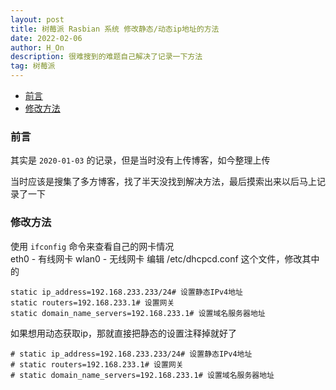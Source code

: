 ```yaml
---
layout: post
title: 树莓派 Rasbian 系统 修改静态/动态ip地址的方法
date: 2022-02-06
author: H_On
description: 很难搜到的难题自己解决了记录一下方法
tag: 树莓派
---
```


- [前言](#前言)
- [修改方法](#修改方法)

### 前言
其实是 `2020-01-03` 的记录，但是当时没有上传博客，如今整理上传

当时应该是搜集了多方博客，找了半天没找到解决方法，最后摸索出来以后马上记录了一下

### 修改方法
使用 `ifconfig` 命令来查看自己的网卡情况<br>
eth0 - 有线网卡
wlan0 - 无线网卡
编辑 /etc/dhcpcd.conf 这个文件，修改其中的
```
static ip_address=192.168.233.233/24# 设置静态IPv4地址
static routers=192.168.233.1# 设置网关
static domain_name_servers=192.168.233.1# 设置域名服务器地址
```
如果想用动态获取ip，那就直接把静态的设置注释掉就好了
```
# static ip_address=192.168.233.233/24# 设置静态IPv4地址
# static routers=192.168.233.1# 设置网关
# static domain_name_servers=192.168.233.1# 设置域名服务器地址
```
